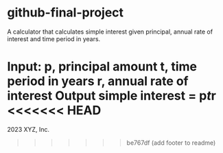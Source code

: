 # github-final-project
A calculator that calculates simple interest given principal, annual rate of interest and time period in years.

Input:
   p, principal amount
   t, time period in years
   r, annual rate of interest
Output
   simple interest = p*t*r
<<<<<<< HEAD
=======
2023 XYZ, Inc.
>>>>>>> be767df (add footer to readme)
